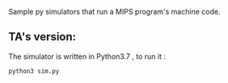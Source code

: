 Sample py simulators that run a MIPS program's machine code.



 ## TA's version:
 The simulator is written in Python3.7 , to run it :   
 
```bash
python3 sim.py
```
 
